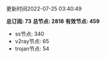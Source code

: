 更新时间2022-07-25 03:40:49

**总订阅: 73**
**总节点: 2818**
**有效节点: 459**
- ss节点: 340
- v2ray节点: 65
- trojan节点: 54
